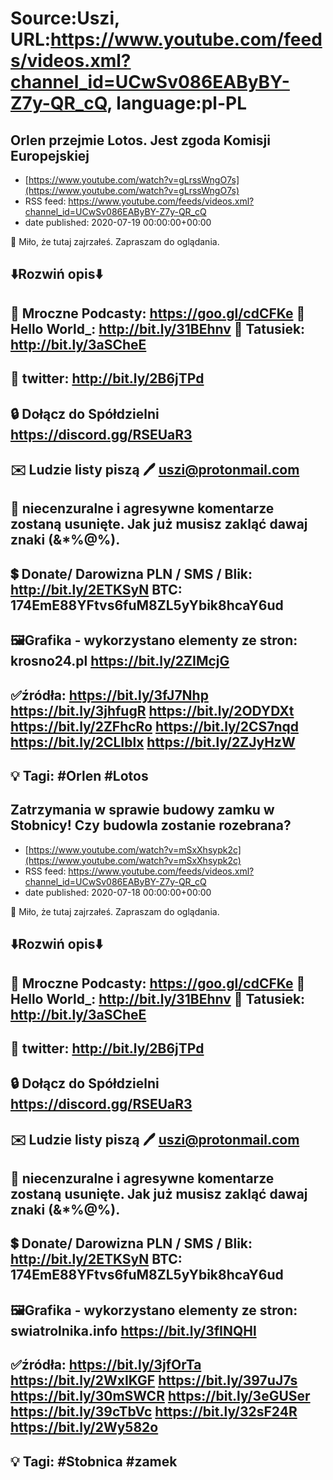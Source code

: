 # Source:Uszi, URL:https://www.youtube.com/feeds/videos.xml?channel_id=UCwSv086EAByBY-Z7y-QR_cQ, language:pl-PL

## Orlen przejmie Lotos. Jest zgoda Komisji Europejskiej
 - [https://www.youtube.com/watch?v=gLrssWngO7s](https://www.youtube.com/watch?v=gLrssWngO7s)
 - RSS feed: https://www.youtube.com/feeds/videos.xml?channel_id=UCwSv086EAByBY-Z7y-QR_cQ
 - date published: 2020-07-19 00:00:00+00:00

🤪 Miło, że tutaj zajrzałeś.  Zapraszam do oglądania.

⬇️Rozwiń opis⬇️
------------------------------------------------------------
👀 Mroczne Podcasty: https://goo.gl/cdCFKe
👀 Hello World_: http://bit.ly/31BEhnv
👀 Tatusiek: http://bit.ly/3aSCheE
------------------------------------------------------------
👀 twitter: http://bit.ly/2B6jTPd
------------------------------------------------------------
🔒 Dołącz do Spółdzielni
https://discord.gg/RSEUaR3
------------------------------------------------------------
✉️ Ludzie listy piszą 
🖊️ uszi@protonmail.com
------------------------------------------------------------
👺 niecenzuralne i agresywne komentarze zostaną usunięte.  Jak już musisz zakląć dawaj znaki (&*%@%).
------------------------------------------------------------
💲 Donate/ Darowizna
PLN / SMS / Blik: http://bit.ly/2ETKSyN
BTC: 174EmE88YFtvs6fuM8ZL5yYbik8hcaY6ud
---------------------------------------------------------------
🖼Grafika - wykorzystano elementy ze stron: 
krosno24.pl
https://bit.ly/2ZIMcjG
---------------------------------------------------------------
✅źródła:
https://bit.ly/3fJ7Nhp
https://bit.ly/3jhfugR
https://bit.ly/2ODYDXt
https://bit.ly/2ZFhcRo
https://bit.ly/2CS7nqd
https://bit.ly/2CLIblx
https://bit.ly/2ZJyHzW
-------------------------------------------------------------
💡 Tagi: #Orlen #Lotos
--------------------------------------------------------------

## Zatrzymania w sprawie budowy zamku w Stobnicy! Czy budowla zostanie rozebrana?
 - [https://www.youtube.com/watch?v=mSxXhsypk2c](https://www.youtube.com/watch?v=mSxXhsypk2c)
 - RSS feed: https://www.youtube.com/feeds/videos.xml?channel_id=UCwSv086EAByBY-Z7y-QR_cQ
 - date published: 2020-07-18 00:00:00+00:00

🤪 Miło, że tutaj zajrzałeś.  Zapraszam do oglądania.

⬇️Rozwiń opis⬇️
------------------------------------------------------------
👀 Mroczne Podcasty: https://goo.gl/cdCFKe
👀 Hello World_: http://bit.ly/31BEhnv
👀 Tatusiek: http://bit.ly/3aSCheE
------------------------------------------------------------
👀 twitter: http://bit.ly/2B6jTPd
------------------------------------------------------------
🔒 Dołącz do Spółdzielni
https://discord.gg/RSEUaR3
------------------------------------------------------------
✉️ Ludzie listy piszą 
🖊️ uszi@protonmail.com
------------------------------------------------------------
👺 niecenzuralne i agresywne komentarze zostaną usunięte.  Jak już musisz zakląć dawaj znaki (&*%@%).
------------------------------------------------------------
💲 Donate/ Darowizna
PLN / SMS / Blik: http://bit.ly/2ETKSyN
BTC: 174EmE88YFtvs6fuM8ZL5yYbik8hcaY6ud
---------------------------------------------------------------
🖼Grafika - wykorzystano elementy ze stron: 
swiatrolnika.info
https://bit.ly/3fINQHl
---------------------------------------------------------------
✅źródła:
https://bit.ly/3jfOrTa
https://bit.ly/2WxIKGF
https://bit.ly/397uJ7s
https://bit.ly/30mSWCR
https://bit.ly/3eGUSer
https://bit.ly/39cTbVc
https://bit.ly/32sF24R
https://bit.ly/2Wy582o
-------------------------------------------------------------
💡 Tagi: #Stobnica #zamek
--------------------------------------------------------------


